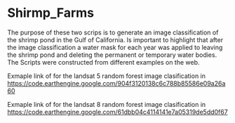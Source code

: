 # Shirmp_Farms

The purpose of these two scrips is to generate an image classification of the shrimp pond in the Gulf of California. 
Is important to highlight that after the image classification a water mask for each year was applied to leaving the shrimp pond and deleting the permanent or temporary water bodies.  The Scripts were constructed from different examples on the web.

Exmaple link of for the landsat 5 random forest image clasification in 
https://code.earthengine.google.com/904f3120138c6c788b85586e09a26a60


Exmaple link of for the landsat 8 random forest image clasification in 
https://code.earthengine.google.com/61dbb04c4114141e7a05319de5dd0f67
